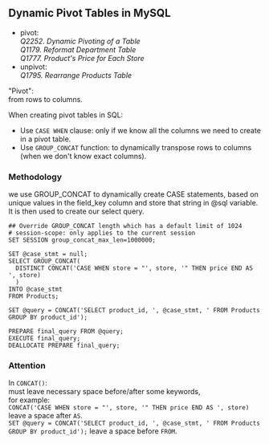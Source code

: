 ## Dynamic Pivot Tables in MySQL

- pivot:\
*Q2252. Dynamic Pivoting of a Table*\
*Q1179. Reformat Department Table*\
*Q1777. Product's Price for Each Store*
- unpivot:\
*Q1795. Rearrange Products Table*

"Pivot":\
from rows to columns.

When creating pivot tables in SQL:
- Use `CASE WHEN` clause: only if we know all the columns we need to create in a pivot table.
- Use `GROUP_CONCAT` function: to dynamically transpose rows to columns (when we don't know exact columns).

### Methodology

we use GROUP_CONCAT to dynamically create CASE statements, 
based on unique values in the field_key column and store that string in @sql variable. It is then used to create our select query.

```
## Override GROUP_CONCAT length which has a default limit of 1024
# session-scope: only applies to the current session
SET SESSION group_concat_max_len=1000000;

SET @case_stmt = null;
SELECT GROUP_CONCAT(
  DISTINCT CONCAT('CASE WHEN store = "', store, '" THEN price END AS ', store)
  )  
INTO @case_stmt
FROM Products;

SET @query = CONCAT('SELECT product_id, ', @case_stmt, ' FROM Products GROUP BY product_id');

PREPARE final_query FROM @query;
EXECUTE final_query;
DEALLOCATE PREPARE final_query;
```

### Attention
In `CONCAT()`:\
must leave necessary space before/after some keywords, \
for example:\
`CONCAT('CASE WHEN store = "', store, '" THEN price END AS ', store)` leave a space after `AS`.\
`SET @query = CONCAT('SELECT product_id, ', @case_stmt, ' FROM Products GROUP BY product_id');` leave a space before `FROM`.
